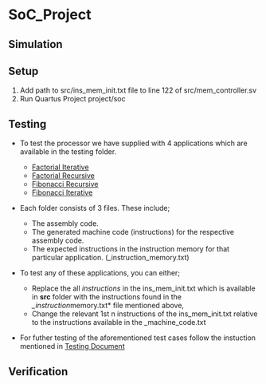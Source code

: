 # SoC_Project

## Simulation

## Setup

1. Add path to src/ins_mem_init.txt file to line 122 of src/mem_controller.sv
2. Run Quartus Project project/soc

<!-- ### Run a compiled code
1. Generate assembly code (use an online compiler)
2. Copy and paste assembly code into ./Assembly-To-Machine-Code-Risc-V/test.asm
3. Run ./Assembly-To-Machine-Code-Risc-V/A-to_M.cpp
4. Copy and paste the resultant content of MCode.mc into the ins_mem_init.txt
5. Run the RTL simulation from Quartus  -->

## Testing

- To test the processor we have supplied with 4 applications which are available in the testing folder.
  - [Factorial Iterative](testing/Factorial_iterative)
  - [Factorial Recursive](testing/Factorial_iterative)
  - [Fibonacci Recursive](testing/Fibonacci_Recursive)
  - [Fibonacci Iterative](testing/Finonacci_iterative)
- Each folder consists of 3 files. These include;
  - The assembly code.
  - The generated machine code (instructions) for the respective assembly code.
  - The expected instructions in the instruction memory for that particular application. (\_instruction_memory.txt)
- To test any of these applications, you can either;

  - Replace the all _instructions_ in the ins_mem_init.txt which is available in **src** folder with the instructions found in the *\_instruction*memory.txt\* file mentioned above,
  - Change the relevant 1st n instructions of the ins_mem_init.txt relative to the instructions available in the \_machine_code.txt

- For futher testing of the aforementioned test cases follow the instuction mentioned in [Testing Document](testing/Testing.md)

## Verification
